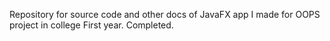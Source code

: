 Repository for source code and other docs of JavaFX app I made for OOPS project in college First year. Completed. 
